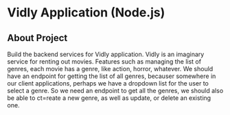 # Vidly Application (Node.js)

## About Project
Build the backend services for Vidly application. Vidly is an imaginary service for renting out movies. Features such as managing the list of genres, each movie has a genre, like action, horror, whatever. We should have an endpoint for getting the list of all genres, becauser somewhere in our client applications, perhaps we have a dropdown list for the user to select a genre. So we need an endpoint to get all the genres, we should also be able to ct=reate a new genre, as well as update, or delete an existing one. 